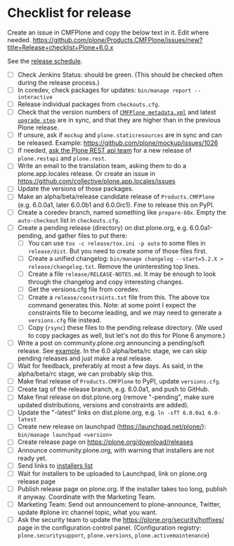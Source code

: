 # Checklist for release

Create an issue in CMFPlone and copy the below text in it.
Edit where needed.
https://github.com/plone/Products.CMFPlone/issues/new?title=Release+checklist+Plone+6.0.x

See the [release schedule](https://plone.org/download/release-schedule).

- [ ] Check Jenkins Status: should be green. (This should be checked often during the release process.)
- [ ] In coredev, check packages for updates: `bin/manage report --interactive`
- [ ] Release individual packages from `checkouts.cfg`.
- [ ] Check that the version numbers of [`CMFPlone metadata.xml`](https://github.com/plone/Products.CMFPlone/blob/master/Products/CMFPlone/profiles/default/metadata.xml) and latest [`upgrade step`](https://github.com/plone/plone.app.upgrade/blob/master/plone/app/upgrade/v60/configure.zcml) are in sync, and that they are higher than in the previous Plone release.
- [ ] If unsure, ask if `mockup` and `plone.staticresources` are in sync and can be released. Example: https://github.com/plone/mockup/issues/1026
- [ ] If needed, [ask the Plone REST api team](https://github.com/plone/plone.restapi/issues) for a new release of `plone.restapi` and `plone.rest`.
- [ ] Write an email to the translation team, asking them to do a plone.app.locales release. Or create an issue in https://github.com/collective/plone.app.locales/issues
- [ ] Update the versions of those packages.
- [ ] Make an alpha/beta/release candidate release of `Products.CMFPlone` (e.g. 6.0.0a1, later 6.0.0b1 and 6.0.0rc1). Fine to release this on PyPI.
- [ ] Create a coredev branch, named something like `prepare-60x`. Empty the `auto-checkout` list in `checkouts.cfg`.
- [ ] Create a pending release (directory) on dist.plone.org, e.g. 6.0.0a1-pending, and gather files to put there:
  - [ ] You can use `tox -c release/tox.ini -p auto` to some files in `release/dist`.  But you need to create some of those files first.
  - [ ] Create a unified changelog: `bin/manage changelog --start=5.2.X > release/changelog.txt`. Remove the uninteresting top lines.
  - [ ] Create a file `release/RELEASE-NOTES.md`. It may be enough to look through the changelog and copy interesting changes.
  - [ ] Get the versions.cfg file from coredev.
  - [ ] Create a `release/constraints.txt` file from this. The above tox command generates this.  Note: at some point I expect the constraints file to become leading, and we may need to generate a `versions.cfg` file instead.
  - [ ] Copy (`rsync`) these files to the pending release directory.  (We used to copy packages as well, but let's not do this for Plone 6 anymore.)
- [ ] Write a post on community.plone.org announcing a pending/soft release. See [example](https://community.plone.org/t/plone-5-2-4-soft-released/13495).  In the 6.0 alpha/beta/rc stage, we can skip pending releases and just make a real release.
- [ ] Wait for feedback, preferably at most a few days.  As said, in the alpha/beta/rc stage, we can probably skip this.
- [ ] Make final release of `Products.CMFPlone` to PyPI, update `versions.cfg`.
- [ ] Create tag of the release branch, e.g. 6.0.0a1, and push to GitHub.
- [ ] Make final release on dist.plone.org (remove "-pending", make sure updated distributions, versions and constraints are added).
- [ ] Update the "-latest" links on dist.plone.org, e.g. `ln -sfT 6.0.0a1 6.0-latest`
- [ ] Create new release on launchpad (https://launchpad.net/plone/): `bin/manage launchpad <version>`
- [ ] Create release page on https://plone.org/download/releases
- [ ] Announce community.plone.org, with warning that installers are not ready yet.
- [ ] Send links to [installers list](mailto:plone-installers@lists.sourceforge.net)
- [ ] Wait for installers to be uploaded to Launchpad, link on plone.org release page
- [ ] Publish release page on plone.org. If the installer takes too long, publish it anyway. Coordinate with the Marketing Team.
- [ ] Marketing Team: Send out announcement to plone-announce, Twitter, update #plone irc channel topic, what you want.
- [ ] Ask the security team to update the https://plone.org/security/hotfixes/ page in the configuration control panel. (Configuration registry: `plone.securitysupport`, `plone.versions`, `plone.activemaintenance`)
